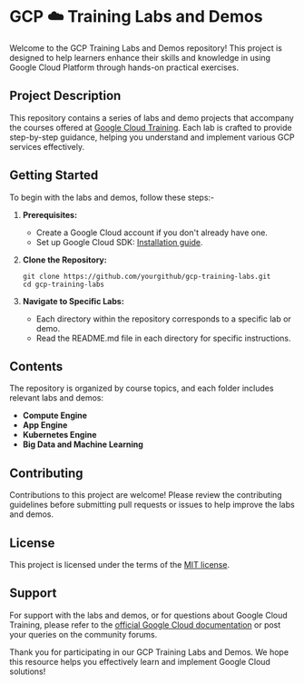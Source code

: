 # GCP ☁️ Training Labs and Demos

Welcome to the GCP Training Labs and Demos repository! This project is designed to help learners enhance their skills and knowledge in using Google Cloud Platform through hands-on practical exercises.

## Project Description

This repository contains a series of labs and demo projects that accompany the courses offered at [Google Cloud Training](http://cloud.google.com/training). Each lab is crafted to provide step-by-step guidance, helping you understand and implement various GCP services effectively.

## Getting Started

To begin with the labs and demos, follow these steps:-

1. **Prerequisites:**
   - Create a Google Cloud account if you don't already have one.
   - Set up Google Cloud SDK: [Installation guide](https://cloud.google.com/sdk/docs/install).

2. **Clone the Repository:**
   ```
   git clone https://github.com/yourgithub/gcp-training-labs.git
   cd gcp-training-labs
   ```

3. **Navigate to Specific Labs:**
   - Each directory within the repository corresponds to a specific lab or demo.
   - Read the README.md file in each directory for specific instructions.

## Contents

The repository is organized by course topics, and each folder includes relevant labs and demos:

- **Compute Engine**
- **App Engine**
- **Kubernetes Engine**
- **Big Data and Machine Learning**

## Contributing

Contributions to this project are welcome! Please review the contributing guidelines before submitting pull requests or issues to help improve the labs and demos.

## License

This project is licensed under the terms of the [MIT license](LICENSE).

## Support

For support with the labs and demos, or for questions about Google Cloud Training, please refer to the [official Google Cloud documentation](https://cloud.google.com/docs) or post your queries on the community forums.

Thank you for participating in our GCP Training Labs and Demos. We hope this resource helps you effectively learn and implement Google Cloud solutions!
